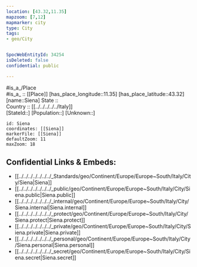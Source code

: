 ```yaml
---
location: [43.32,11.35] 
mapzoom: [7,12] 
mapmarker: city 
type: City
tags:
- geo/City


SpocWebEntityId: 34254
isDeleted: false
confidential: public

---
```

#is_a_/Place  
#is_a_ :: [[Place]] 
[has_place_longitude::11.35] 
[has_place_latitude::43.32] 
[name::Siena] 
State ::  
Country :: [[../../../../../Italy]]  
[StateId::] 
[Population::] 
[Unknown::] 


```leaflet
id: Siena
coordinates: [[Siena]] 
markerFile: [[Siena]] 
defaultZoom: 11 
maxZoom: 18
```


## Confidential Links & Embeds: 
- [[../../../../../../../_Standards/geo/Continent/Europe/Europe~South/Italy/City/Siena|Siena]] 
- [[../../../../../../../_public/geo/Continent/Europe/Europe~South/Italy/City/Siena.public|Siena.public]] 
- [[../../../../../../../_internal/geo/Continent/Europe/Europe~South/Italy/City/Siena.internal|Siena.internal]] 
- [[../../../../../../../_protect/geo/Continent/Europe/Europe~South/Italy/City/Siena.protect|Siena.protect]] 
- [[../../../../../../../_private/geo/Continent/Europe/Europe~South/Italy/City/Siena.private|Siena.private]] 
- [[../../../../../../../_personal/geo/Continent/Europe/Europe~South/Italy/City/Siena.personal|Siena.personal]] 
- [[../../../../../../../_secret/geo/Continent/Europe/Europe~South/Italy/City/Siena.secret|Siena.secret]] 

